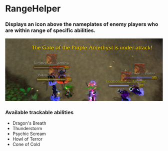 # RangeHelper
### Displays an icon above the nameplates of enemy players who are within range of specific abilities.

![Image Description](./assets/DB_nameplates.png)

### Available trackable abilities
- Dragon's Breath
- Thunderstorm
- Psychic Scream
- Howl of Terror
- Cone of Cold

